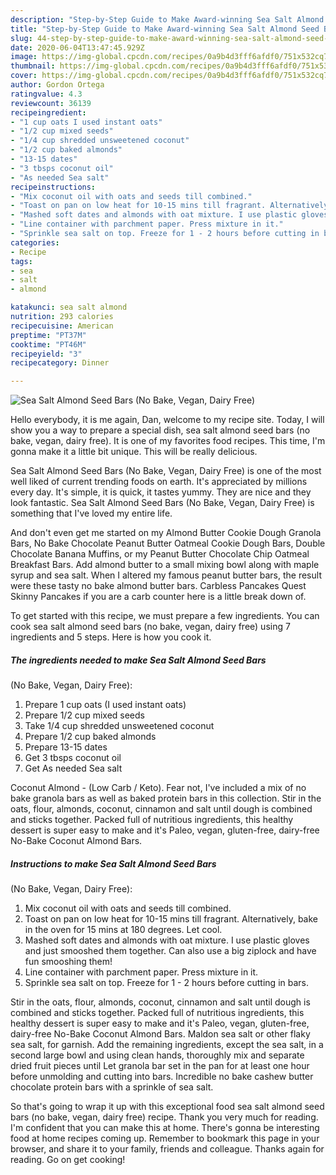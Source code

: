 ```yaml
---
description: "Step-by-Step Guide to Make Award-winning Sea Salt Almond Seed Bars  (No Bake, Vegan, Dairy Free)"
title: "Step-by-Step Guide to Make Award-winning Sea Salt Almond Seed Bars  (No Bake, Vegan, Dairy Free)"
slug: 44-step-by-step-guide-to-make-award-winning-sea-salt-almond-seed-bars-no-bake-vegan-dairy-free
date: 2020-06-04T13:47:45.929Z
image: https://img-global.cpcdn.com/recipes/0a9b4d3fff6afdf0/751x532cq70/sea-salt-almond-seed-bars-no-bake-vegan-dairy-free-recipe-main-photo.jpg
thumbnail: https://img-global.cpcdn.com/recipes/0a9b4d3fff6afdf0/751x532cq70/sea-salt-almond-seed-bars-no-bake-vegan-dairy-free-recipe-main-photo.jpg
cover: https://img-global.cpcdn.com/recipes/0a9b4d3fff6afdf0/751x532cq70/sea-salt-almond-seed-bars-no-bake-vegan-dairy-free-recipe-main-photo.jpg
author: Gordon Ortega
ratingvalue: 4.3
reviewcount: 36139
recipeingredient:
- "1 cup oats I used instant oats"
- "1/2 cup mixed seeds"
- "1/4 cup shredded unsweetened coconut"
- "1/2 cup baked almonds"
- "13-15 dates"
- "3 tbsps coconut oil"
- "As needed Sea salt"
recipeinstructions:
- "Mix coconut oil with oats and seeds till combined."
- "Toast on pan on low heat for 10-15 mins till fragrant. Alternatively, bake in the oven for 15 mins at 180 degrees. Let cool."
- "Mashed soft dates and almonds with oat mixture. I use plastic gloves and just smooshed them together. Can also use a big ziplock and have fun smooshing them!"
- "Line container with parchment paper. Press mixture in it."
- "Sprinkle sea salt on top. Freeze for 1 - 2 hours before cutting in bars."
categories:
- Recipe
tags:
- sea
- salt
- almond

katakunci: sea salt almond 
nutrition: 293 calories
recipecuisine: American
preptime: "PT37M"
cooktime: "PT46M"
recipeyield: "3"
recipecategory: Dinner

---
```



![Sea Salt Almond Seed Bars 
(No Bake, Vegan, Dairy Free)](https://img-global.cpcdn.com/recipes/0a9b4d3fff6afdf0/751x532cq70/sea-salt-almond-seed-bars-no-bake-vegan-dairy-free-recipe-main-photo.jpg)

Hello everybody, it is me again, Dan, welcome to my recipe site. Today, I will show you a way to prepare a special dish, sea salt almond seed bars 
(no bake, vegan, dairy free). It is one of my favorites food recipes. This time, I'm gonna make it a little bit unique. This will be really delicious.

Sea Salt Almond Seed Bars 
(No Bake, Vegan, Dairy Free) is one of the most well liked of current trending foods on earth. It's appreciated by millions every day. It's simple, it is quick, it tastes yummy. They are nice and they look fantastic. Sea Salt Almond Seed Bars 
(No Bake, Vegan, Dairy Free) is something that I've loved my entire life.

And don&#39;t even get me started on my Almond Butter Cookie Dough Granola Bars, No Bake Chocolate Peanut Butter Oatmeal Cookie Dough Bars, Double Chocolate Banana Muffins, or my Peanut Butter Chocolate Chip Oatmeal Breakfast Bars. Add almond butter to a small mixing bowl along with maple syrup and sea salt. When I altered my famous peanut butter bars, the result were these tasty no bake almond butter bars. Carbless Pancakes Quest Skinny Pancakes if you are a carb counter here is a little break down of.


To get started with this recipe, we must prepare a few ingredients. You can cook sea salt almond seed bars 
(no bake, vegan, dairy free) using 7 ingredients and 5 steps. Here is how you cook it.

<!--inarticleads1-->

##### The ingredients needed to make Sea Salt Almond Seed Bars 
(No Bake, Vegan, Dairy Free):

1. Prepare 1 cup oats (I used instant oats)
1. Prepare 1/2 cup mixed seeds
1. Take 1/4 cup shredded unsweetened coconut
1. Prepare 1/2 cup baked almonds
1. Prepare 13-15 dates
1. Get 3 tbsps coconut oil
1. Get As needed Sea salt


Coconut Almond - (Low Carb / Keto). Fear not, I&#39;ve included a mix of no bake granola bars as well as baked protein bars in this collection. Stir in the oats, flour, almonds, coconut, cinnamon and salt until dough is combined and sticks together. Packed full of nutritious ingredients, this healthy dessert is super easy to make and it&#39;s Paleo, vegan, gluten-free, dairy-free No-Bake Coconut Almond Bars. 

<!--inarticleads2-->

##### Instructions to make Sea Salt Almond Seed Bars 
(No Bake, Vegan, Dairy Free):

1. Mix coconut oil with oats and seeds till combined.
1. Toast on pan on low heat for 10-15 mins till fragrant. Alternatively, bake in the oven for 15 mins at 180 degrees. Let cool.
1. Mashed soft dates and almonds with oat mixture. I use plastic gloves and just smooshed them together. Can also use a big ziplock and have fun smooshing them!
1. Line container with parchment paper. Press mixture in it.
1. Sprinkle sea salt on top. Freeze for 1 - 2 hours before cutting in bars.


Stir in the oats, flour, almonds, coconut, cinnamon and salt until dough is combined and sticks together. Packed full of nutritious ingredients, this healthy dessert is super easy to make and it&#39;s Paleo, vegan, gluten-free, dairy-free No-Bake Coconut Almond Bars. Maldon sea salt or other flaky sea salt, for garnish. Add the remaining ingredients, except the sea salt, in a second large bowl and using clean hands, thoroughly mix and separate dried fruit pieces until Let granola bar set in the pan for at least one hour before unmolding and cutting into bars. Incredible no bake cashew butter chocolate protein bars with a sprinkle of sea salt. 

So that's going to wrap it up with this exceptional food sea salt almond seed bars 
(no bake, vegan, dairy free) recipe. Thank you very much for reading. I'm confident that you can make this at home. There's gonna be interesting food at home recipes coming up. Remember to bookmark this page in your browser, and share it to your family, friends and colleague. Thanks again for reading. Go on get cooking!
